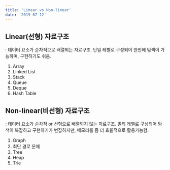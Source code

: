 ```yaml
---
title: 'Linear vs Non-linear'
date: '2019-07-12'
---
```


## Linear(선형) 자료구조

: 데이터 요소가 순차적으로 배열되는 자료구조. 단일 레벨로 구성되어 한번에 탐색이 가능하며, 구현하기도 쉬움.

1. Array
2. Linked List
3. Stack
4. Queue
5. Deque
6. Hash Table

## Non-linear(비선형) 자료구조

: 데이터 요소가 순차적 or 선형으로 배열되지 않는 자료구조. 멀티 레벨로 구성되어 탐색이 복잡하고 구현하기가 번잡하지만, 메모리를 좀 더 효율적으로 활용가능함.

1. Graph
2. 최단 경로 문제
3. Tree
4. Heap
5. Trie 